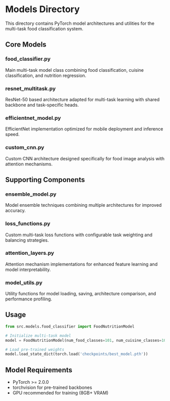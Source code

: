 # Models Directory

This directory contains PyTorch model architectures and utilities for the multi-task food classification system.

## Core Models

### food_classifier.py
Main multi-task model class combining food classification, cuisine classification, and nutrition regression.

### resnet_multitask.py
ResNet-50 based architecture adapted for multi-task learning with shared backbone and task-specific heads.

### efficientnet_model.py
EfficientNet implementation optimized for mobile deployment and inference speed.

### custom_cnn.py
Custom CNN architecture designed specifically for food image analysis with attention mechanisms.

## Supporting Components

### ensemble_model.py
Model ensemble techniques combining multiple architectures for improved accuracy.

### loss_functions.py
Custom multi-task loss functions with configurable task weighting and balancing strategies.

### attention_layers.py
Attention mechanism implementations for enhanced feature learning and model interpretability.

### model_utils.py
Utility functions for model loading, saving, architecture comparison, and performance profiling.

## Usage

```python
from src.models.food_classifier import FoodNutritionModel

# Initialize multi-task model
model = FoodNutritionModel(num_food_classes=101, num_cuisine_classes=10)

# Load pre-trained weights
model.load_state_dict(torch.load('checkpoints/best_model.pth'))
```

## Model Requirements

- PyTorch >= 2.0.0
- torchvision for pre-trained backbones
- GPU recommended for training (8GB+ VRAM)